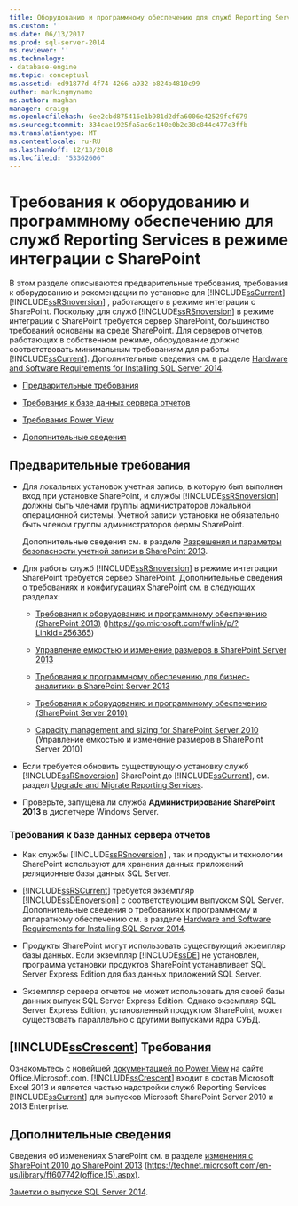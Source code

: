 ```yaml
---
title: Оборудованию и программному обеспечению для служб Reporting Services в режиме интеграции с SharePoint | Документация Майкрософт
ms.custom: ''
ms.date: 06/13/2017
ms.prod: sql-server-2014
ms.reviewer: ''
ms.technology:
- database-engine
ms.topic: conceptual
ms.assetid: ed91877d-4f74-4266-a932-b824b4810c99
author: markingmyname
ms.author: maghan
manager: craigg
ms.openlocfilehash: 6ee2cbd875416e1b981d2dfa6006e42529fcf679
ms.sourcegitcommit: 334cae1925fa5ac6c140e0b2c38c844c477e3ffb
ms.translationtype: MT
ms.contentlocale: ru-RU
ms.lasthandoff: 12/13/2018
ms.locfileid: "53362606"
---
```

# <a name="hardware-and-software-requirements-for-reporting-services-in-sharepoint-mode"></a>Требования к оборудованию и программному обеспечению для служб Reporting Services в режиме интеграции с SharePoint
  В этом разделе описываются предварительные требования, требования к оборудованию и рекомендации по установке для [!INCLUDE[ssCurrent](../../includes/sscurrent-md.md)] [!INCLUDE[ssRSnoversion](../../includes/ssrsnoversion-md.md)] , работающего в режиме интеграции с SharePoint. Поскольку для служб [!INCLUDE[ssRSnoversion](../../includes/ssrsnoversion-md.md)] в режиме интеграции с SharePoint требуется сервер SharePoint, большинство требований основаны на среде SharePoint. Для серверов отчетов, работающих в собственном режиме, оборудование должно соответствовать минимальным требованиям для работы [!INCLUDE[ssCurrent](../../includes/sscurrent-md.md)]. Дополнительные сведения см. в разделе [Hardware and Software Requirements for Installing SQL Server 2014](hardware-and-software-requirements-for-installing-sql-server.md).  
  
-   [Предварительные требования](#bkmk_prereq)  
  
-   [Требования к базе данных сервера отчетов](#bkmk_report_server_database)  
  
-   [Требования Power View](#bkmk_powerview)  
  
-   [Дополнительные сведения](#bkmk_more_information)  
  
##  <a name="bkmk_prereq"></a> Предварительные требования  
  
-   Для локальных установок учетная запись, в которую был выполнен вход при установке SharePoint, и службы [!INCLUDE[ssRSnoversion](../../includes/ssrsnoversion-md.md)] должны быть членами группы администраторов локальной операционной системы. Учетной записи установки не обязательно быть членом группы администраторов фермы SharePoint.  
  
     Дополнительные сведения см. в разделе [Разрешения и параметры безопасности учетной записи в SharePoint 2013](https://technet.microsoft.com/library/cc678863.aspx).  
  
-   Для работы служб [!INCLUDE[ssRSnoversion](../../includes/ssrsnoversion-md.md)] в режиме интеграции SharePoint требуется сервер SharePoint. Дополнительные сведения о требованиях и конфигурациях SharePoint см. в следующих разделах:  
  
    -   [Требования к оборудованию и программному обеспечению (SharePoint 2013)](https://go.microsoft.com/fwlink/p/?LinkId=256365) ()https://go.microsoft.com/fwlink/p/?LinkId=256365)  
  
    -   [Управление емкостью и изменение размеров в SharePoint Server 2013](https://technet.microsoft.com/library/cc261700.aspx)  
  
    -   [Требования к программному обеспечению для бизнес-аналитики в SharePoint Server 2013](https://go.microsoft.com/fwlink/p/?LinkId=256367)  
  
    -   [Требования к оборудованию и программному обеспечению (SharePoint Server 2010)](https://technet.microsoft.com/library/cc262485\(v=office.14\))  
  
    -   [Capacity management and sizing for SharePoint Server 2010](https://technet.microsoft.com/library/cc261700.aspx\(v=office.14\)) (Управление емкостью и изменение размеров в SharePoint Server 2010)  
  
-   Если требуется обновить существующую установку служб [!INCLUDE[ssRSnoversion](../../includes/ssrsnoversion-md.md)] SharePoint до [!INCLUDE[ssCurrent](../../includes/sscurrent-md.md)], см. раздел [Upgrade and Migrate Reporting Services](../../reporting-services/install-windows/upgrade-and-migrate-reporting-services.md).  
  
-   Проверьте, запущена ли служба **Администрирование SharePoint 2013** в диспетчере Windows Server.  
  
###  <a name="bkmk_report_server_database"></a> Требования к базе данных сервера отчетов  
  
-   Как службы [!INCLUDE[ssRSnoversion](../../includes/ssrsnoversion-md.md)] , так и продукты и технологии SharePoint используют для хранения данных приложений реляционные базы данных SQL Server.  
  
-   [!INCLUDE[ssRSCurrent](../../includes/ssrscurrent-md.md)] требуется экземпляр [!INCLUDE[ssDEnoversion](../../includes/ssdenoversion-md.md)] с соответствующим выпуском SQL Server. Дополнительные сведения о требованиях к программному и аппаратному обеспечению см. в разделе [Hardware and Software Requirements for Installing SQL Server 2014](hardware-and-software-requirements-for-installing-sql-server.md).  
  
-   Продукты SharePoint могут использовать существующий экземпляр базы данных. Если экземпляр [!INCLUDE[ssDE](../../includes/ssde-md.md)] не установлен, программа установки продуктов SharePoint устанавливает SQL Server Express Edition для баз данных приложений SQL Server.  
  
-   Экземпляр сервера отчетов не может использовать для своей базы данных выпуск SQL Server Express Edition. Однако экземпляр SQL Server Express Edition, установленный продуктом SharePoint, может существовать параллельно с другими выпусками ядра СУБД.  
  
##  <a name="bkmk_powerview"></a> [!INCLUDE[ssCrescent](../../includes/sscrescent-md.md)] Требования  
 Ознакомьтесь с новейшей [документацией по Power View](http://office.microsoft.com/excel-help/power-view-explore-visualize-and-present-your-data-HA102835634.aspx) на сайте Office.Microsoft.com. [!INCLUDE[ssCrescent](../../includes/sscrescent-md.md)] входит в состав Microsoft Excel 2013 и является частью надстройки служб Reporting Services [!INCLUDE[ssCurrent](../../includes/sscurrent-md.md)] для выпусков Microsoft SharePoint Server 2010 и 2013 Enterprise.  
  
##  <a name="bkmk_more_information"></a> Дополнительные сведения  
 Сведения об изменениях SharePoint см. в разделе [изменения с SharePoint 2010 до SharePoint 2013](https://technet.microsoft.com/library/ff607742\(office.15\).aspx) (https://technet.microsoft.com/en-us/library/ff607742(office.15).aspx).  
  
 [Заметки о выпуске SQL Server 2014](https://go.microsoft.com/fwlink/?LinkID=296445).  
  
  
